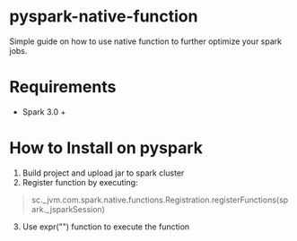 # pyspark-native-function
Simple guide on how to use native function to further optimize your spark jobs.


# Requirements
* Spark 3.0 +

# How to Install on pyspark
1. Build project and upload jar to spark cluster
2. Register function by executing:
> sc._jvm.com.spark.native.functions.Registration.registerFunctions(spark._jsparkSession)
3. Use expr("") function to execute the function
